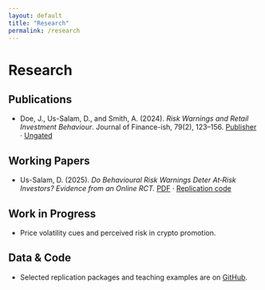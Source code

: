 ```yaml
---
layout: default
title: "Research"
permalink: /research
---
```


# Research

## Publications
- Doe, J., Us-Salam, D., and Smith, A. (2024). *Risk Warnings and Retail Investment Behaviour*. Journal of Finance-ish, 79(2), 123–156. <a href="#">Publisher</a> · <a href="#">Ungated</a>

## Working Papers
- Us-Salam, D. (2025). *Do Behavioural Risk Warnings Deter At‑Risk Investors? Evidence from an Online RCT.* <a href="#">PDF</a> · <a href="#">Replication code</a>

## Work in Progress
- Price volatility cues and perceived risk in crypto promotion.

## Data & Code
- Selected replication packages and teaching examples are on <a href="https://github.com/" target="_blank" rel="noopener">GitHub</a>.